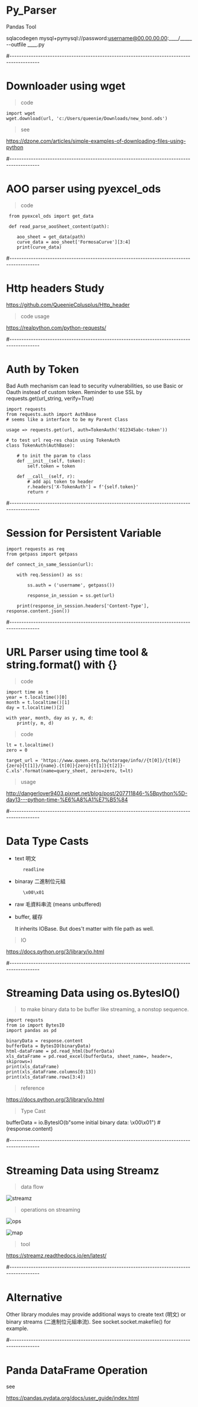 # Py_Parser
Pandas Tool

sqlacodegen mysql+pymysql://password:username@00.00.00.00:____/_____ --outfile ____.py

#------------------------------------------------------------------------------------------
# Downloader using wget

> code 

    import wget
    wget.download(url, 'c:/Users/queenie/Downloads/new_bond.ods')

> see 

<https://dzone.com/articles/simple-examples-of-downloading-files-using-python>

#------------------------------------------------------------------------------------------
# AOO parser using pyexcel_ods

> code 

     from pyexcel_ods import get_data

     def read_parse_aooSheet_content(path):
        
        aoo_sheet = get_data(path)
        curve_data = aoo_sheet['FormosaCurve'][3:4]
        print(curve_data)

#------------------------------------------------------------------------------------------
# Http headers Study

https://github.com/QueenieCplusplus/Http_header

> code usage 

<https://realpython.com/python-requests/>

#------------------------------------------------------------------------------------------
# Auth by Token

Bad Auth mechanism can lead to security vulnerabilities, so use Basic or Oauth instead of custom token. Reminder to use SSL by requests.get(url_string, verify=True)

    import requests 
    from requests.auth import AuthBase 
    # seems like a interface to be my Parent Class

    usage => requests.get(url, auth=TokenAuth('012345abc-token'))

    # to test url req-res chain using TokenAuth
    class TokenAuth(AuthBase):

        # to init the param to class
        def __init__(self, token):
            self.token = token

        def __call__(self, r):
            # add api token to header
            r.headers['X-TokenAuth'] = f'{self.token}' 
            return r

#------------------------------------------------------------------------------------------
# Session for Persistent Variable 

    import requests as req
    from getpass import getpass

    def connect_in_same_Session(url):

        with req.Session() as ss:

            ss.auth = ('username', getpass())

            response_in_session = ss.get(url)

        print(response_in_session.headers['Content-Type'], response.content.json())

#------------------------------------------------------------------------------------------
# URL Parser using time tool & string.format() with {}

> code

    import time as t
    year = t.localtime()[0]
    month = t.localtime()[1]
    day = t.localtime()[2]

    with year, month, day as y, m, d:
        print(y, m, d)

> code

    lt = t.localtime()
    zero = 0

    target_url = 'https://www.queen.org.tw/storage/info//{t[0]}/{t[0]}{zero}{t[1]}/{name}.{t[0]}{zero}{t[1]}{t[2]}-C.xls'.format(name=query_sheet, zero=zero, t=lt)

> usage

<http://dangerlover9403.pixnet.net/blog/post/207711846-%5Bpython%5D-day13---python-time-%E6%A8%A1%E7%B5%84>


#------------------------------------------------------------------------------------------
# Data Type Casts

* text 明文
   
         readline

* binaray 二進制位元組

         \x00\x01

* raw 毛資料串流 (means unbuffered)

* buffer, 緩存

  It inherits IOBase. But does't matter with file path as well.

> IO

<https://docs.python.org/3/library/io.html>


#------------------------------------------------------------------------------------------
# Streaming Data using os.BytesIO()

> to make binary data to be buffer like streaming, a nonstop sequence.

    import requsts
    from io import BytesIO
    import pandas as pd

    binaryData = response.content 
    bufferData = BytesIO(binaryData) 
    html-dataFrame = pd.read_html(bufferData)
    xls_dataFrame = pd.read_excel(bufferData, sheet_name=, header=, skiprows=)
    print(xls_dataFrame)
    print(xls_dataFrame.columns[0:13])
    print(xls_dataFrame.rows[3:4])

> reference

<https://docs.python.org/3/library/io.html>

> Type Cast


   bufferData = io.BytesIO(b"some initial binary data: \x00\x01") # (response.content)


#------------------------------------------------------------------------------------------
# Streaming Data using Streamz

> data flow

![streamz](https://streamz.readthedocs.io/en/latest/_images/simple.svg)

> operations on streaming

![ops](https://streamz.readthedocs.io/en/latest/_images/complex.svg)

![map](https://streamz.readthedocs.io/en/latest/_images/inc-dec-add-print.svg)

> tool 

<https://streamz.readthedocs.io/en/latest/>

#------------------------------------------------------------------------------------------
# Alternative

Other library modules may provide additional ways to create text (明文) or binary streams (二進制位元組串流). 
See socket.socket.makefile() for example.

#------------------------------------------------------------------------------------------
# Panda DataFrame Operation

see

<https://pandas.pydata.org/docs/user_guide/index.html>



